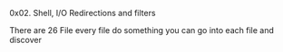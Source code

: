 0x02. Shell, I/O Redirections and filters

There are 26 File every file do something you can go into each file and discover
